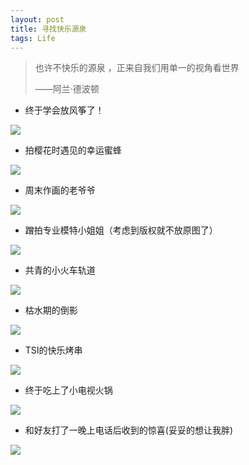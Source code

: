 ```yaml
---
layout: post
title: 寻找快乐源泉
tags: Life
---
```


> 也许不快乐的源泉 ，正来自我们用单一的视角看世界
>
> ——阿兰·德波顿

- 终于学会放风筝了！

![](https://cdn.jsdelivr.net/gh/Outsider565/outsider565.github.io@master/images/2021-03-28/%E9%A3%8E%E7%AD%9D.jpg)

- 拍樱花时遇见的幸运蜜蜂

![](https://cdn.jsdelivr.net/gh/Outsider565/outsider565.github.io@master/images/2021-03-28/%E8%9C%9C%E8%9C%82%E4%B8%8E%E6%A8%B1%E8%8A%B1.jpg)

- 周末作画的老爷爷

![](https://cdn.jsdelivr.net/gh/Outsider565/outsider565.github.io@master/images/2021-03-28/%E7%94%BB%E7%94%BB%E7%9A%84%E8%80%81%E7%88%B7%E7%88%B7.jpg)

- 蹭拍专业模特小姐姐（考虑到版权就不放原图了）

![](https://cdn.jsdelivr.net/gh/Outsider565/outsider565.github.io@master/images/2021-03-28/%E8%B9%AD%E6%8B%8D%E7%9A%84%E5%B0%8F%E5%A7%90%E5%A7%90.jpeg)

- 共青的小火车轨道

![](https://cdn.jsdelivr.net/gh/Outsider565/outsider565.github.io@master/images/2021-03-28/%E7%81%AB%E8%BD%A6%E8%BD%A8%E9%81%93.jpg)

- 枯水期的倒影

![](https://cdn.jsdelivr.net/gh/Outsider565/outsider565.github.io@master/images/2021-03-28/%E5%80%92%E5%BD%B1.jpg)

- TSI的快乐烤串


![](https://cdn.jsdelivr.net/gh/Outsider565/outsider565.github.io@master/images/2021-03-28/TSI%E7%9A%84%E8%81%9A%E4%BC%9A.jpeg)

- 终于吃上了小电视火锅

![](https://cdn.jsdelivr.net/gh/Outsider565/outsider565.github.io@master/images/2021-03-28/%E4%BA%BA%E7%94%9F%E5%A6%82%E6%B2%B8.jpeg)

- 和好友打了一晚上电话后收到的惊喜(妥妥的想让我胖)

![](https://cdn.jsdelivr.net/gh/Outsider565/outsider565.github.io@master/images/2021-03-28/cathy%E7%BB%99%E7%9A%84%E7%A4%BC%E7%89%A9.jpeg)

